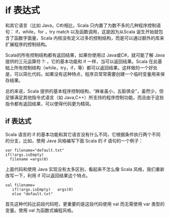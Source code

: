 # if 表达式 #
和其它语言（比如 Java，C#)相比，Scala 只内置了为数不多的几种程序控制语句： if，while，for ，try match 以及函数调用，这是因为从Scala 诞生开始就包含了函数字面量，Scala 内核没有定义过多的控制结构，而是可以通过额外的库来扩展程序的控制结构。

Scala的所有控制结构都有返回结果，如果你使用过 Java或C#，就可能了解 Java 提供的三元运算符 ?: ，它的基本功能和 if 一样，当可以返回结果。Scala 在此基础上所有控制结构（while，try，if，等）都可以返回结果。这样做的一个好处是，可以简化代码，如果没有这种特点，程序员常常需要创建一个临时变量用来保存结果。

总的来说，Scala 提供的基本程序控制结构，“麻雀虽小，五脏俱全”，虽然少，但足够满足其他指令式语言（如 Java,C++）所支持的程序控制功能，而且由于这些指令都有返回结果，可以使得代码更为精简。

## if 表达式 ##
Scala 语言的 if 的基本功能和其它语言没有什么不同，它根据条件执行两个不同的分支，比如，使用                     Java 风格编写下面 Scala 的 if 语句的一个例子：

```
var filename="default.txt"
if(!args.isEmpty)
  filename =args(0)
```

上面代码和使用 Java 实现没有太多区别，看起来不怎么像 Scala 风格，我们重新改写一下，利用 if 可以返回结果这个特点。

```
val filename=
   if(!args.isEmpty)   args(0)
   else "default.txt"
```

首先这种代码比前段代码短，更重要的是这段代码使用 val 而无需使用 var 类型的变量。使用 val 为函数式编程风格。
